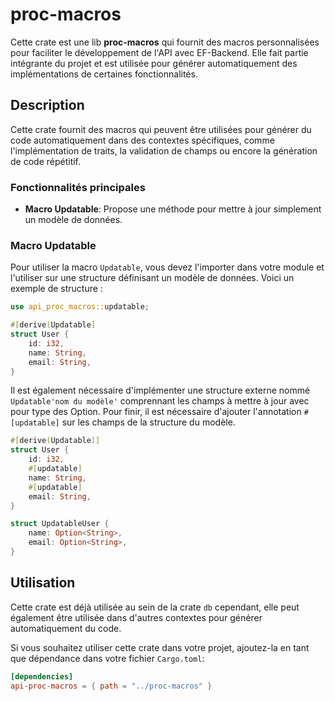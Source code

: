 # proc-macros

Cette crate est une lib **proc-macros** qui fournit des macros personnalisées pour faciliter le développement de l'API avec EF-Backend. Elle fait partie intégrante du projet et est utilisée pour générer automatiquement des implémentations de certaines fonctionnalités.

## Description

Cette crate fournit des macros qui peuvent être utilisées pour générer du code automatiquement dans des contextes spécifiques, comme l'implémentation de traits, la validation de champs ou encore la génération de code répétitif.

### Fonctionnalités principales

- **Macro Updatable**: Propose une méthode pour mettre à jour simplement un modèle de données.

### Macro Updatable

Pour utiliser la macro `Updatable`, vous devez l'importer dans votre module et l'utiliser sur une structure définisant un modèle de données. Voici un exemple de structure :

```rust
use api_proc_macros::updatable;

#[derive(Updatable]
struct User {
    id: i32,
    name: String,
    email: String,
}
```

Il est également nécessaire d'implémenter une structure externe nommé `Updatable'nom du modèle'` comprennant les champs à mettre à jour avec pour type des Option<T>.
Pour finir, il est nécessaire d'ajouter l'annotation `#[updatable]` sur les champs de la structure du modèle.

```rust
#[derive(Updatable)]
struct User {
    id: i32,
    #[updatable]
    name: String,
    #[updatable]
    email: String,
}

struct UpdatableUser {
    name: Option<String>,
    email: Option<String>,
}
```

## Utilisation

Cette crate est déjà utilisée au sein de la crate `db` cependant, elle peut également être utilisée dans d'autres contextes pour générer automatiquement du code.

Si vous souhaitez utiliser cette crate dans votre projet, ajoutez-la en tant que dépendance dans votre fichier `Cargo.toml`:

```toml
[dependencies]
api-proc-macros = { path = "../proc-macros" }
```
